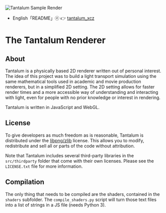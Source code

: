 <!-- ![Tantalum Sample Render](https://raw.githubusercontent.com/tunabrain/tantalum/master/Header.jpg "Tantalum Sample Render") -->
<!-- ![Tantalum Sample Render](https://raw.githubusercontent.com/ChenZhu-Xie/tantalum_xcz/master/img/cover.jpg "『钽渲染』样例") -->
![Tantalum Sample Render](https://gitee.com/ChenZhu-Xie/tantalum_xcz/raw/master/img/cover.jpg "『钽渲染』样例")

* English「README」ⓔ 👉 [tantalum_xcz](https://github.com/ChenZhu-Xie/tantalum_xcz)

# The Tantalum Renderer #

## About ##

Tantalum is a physically based 2D renderer written out of personal interest. The idea of this project was to build a light transport simulation using the same mathematical tools used in academic and movie production renderers, but in a simplified 2D setting. The 2D setting allows for faster render times and a more accessible way of understanding and interacting with light, even for people with no prior knowledge or interest in rendering.

Tantalum is written in JavaScript and WebGL.

## License ##

To give developers as much freedom as is reasonable, Tantalum is distributed under the [libpng/zlib](http://opensource.org/licenses/Zlib) license. This allows you to modify, redistribute and sell all or parts of the code without attribution.

Note that Tantalum includes several third-party libraries in the `src/thirdparty` folder that come with their own licenses. Please see the `LICENSE.txt` file for more information.

## Compilation ##

The only thing that needs to be compiled are the shaders, contained in the `shaders` subfolder. The `compile_shaders.py` script will turn those text files into a list of strings in a JS file (needs Python 3).
